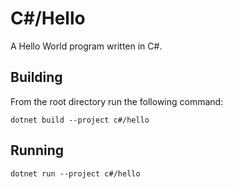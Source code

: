 # C#/Hello

A Hello World program written in C#.

## Building

From the root directory run the following command:

`dotnet build --project c#/hello`

## Running

`dotnet run --project c#/hello`
